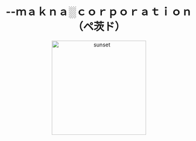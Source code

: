 <h1 align="center">--ｍａｋｎａ░ｃｏｒｐｏｒａｔｉｏｎ　（ペ茨ド）</h1>
<p align="center">
  <img width="250px" height="250px" alt="sunset" src=https://onlinepngtools.com/images/examples-onlinepngtools/sunset.gif>
<p align="center">
